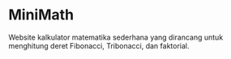 # MiniMath
Website kalkulator matematika sederhana yang dirancang untuk menghitung deret Fibonacci, Tribonacci, dan faktorial. 
